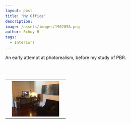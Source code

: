 ```yaml
---
layout: post
title: "My Office"
description: 
image: /assets/images/190205A.png
author: Schuy H
tags: 
  - Interiors
---
```


An early attempt at photorealism, before my study of PBR. 

<br />
<br />

<table>
  <tr>
    <th style="min-width: 15%; max-width: 150px;"></th>
    <th style="max-width: 150px;">
      <img src="/assets/images/190205B.jpeg" style="margins: auto;">
    </th>
    <th style="min-width: 15%; max-width: 150px;"></th>
  </tr>
</table>

<!--- Image examples: secondary, full width

![Placeholder](/assets/images/171208.jpeg)

![Placeholder](/assets/images/171208.jpeg#full) 

---> 